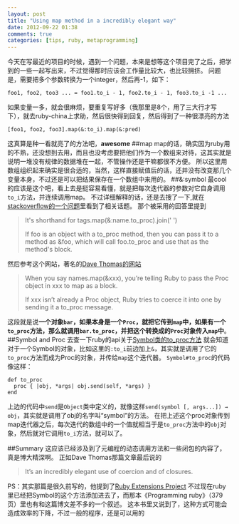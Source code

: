 ```yaml
---
layout: post
title: "Using map method in a incredibly elegant way"
date: 2012-09-22 01:38
comments: true
categories: [tips, ruby, metaprogramming]
---
```


今天在写最近的项目的时候，遇到一个问题，本来是想等这个项目完了之后，把学到的一些一起写出来，不过觉得那时应该会工作量比较大，也比较拥挤。
问题是，需要把多个参数转换为一个integer，然后再-1，如下：
```
foo1, foo2, too3 ... = foo1.to_i - 1, foo2.to_i - 1, foo3.to_i -1 ...
```
如果变量一多，就会很麻烦，要重复写好多（我那里是8个，用了三大行才写下），就去ruby-china上求助，然后很快得到回复，然后得到了一种很漂亮的方法
```
[foo1, foo2, foo3].map(&:to_i).map(&:pred)
```
这真算是种一看就亮了的方法吧，**awesome**
##map
map的话，确实因为ruby用的不熟，还没想到去用，而且也没考虑要把他们作为一个数组来对待，这其实就是说明一堆没有规律的数据堆在一起，不管操作还是干嘛都很不方便。
所以这里用数组组织起来确实是很合适的，当然，这样直接赋值后的话，还并没有改变那几个变量本身，不过还是可以把结果保存在一个数组中来用的。
##&:symbol
最cool的应该是这个吧，看上去是挺容易看懂，就是把每次迭代器的参数对它自身调用`to_i`方法，并连续调用map。
不过详细解释的话，还是去搜了一下,就在[stackoverflow的一个问题](http://stackoverflow.com/questions/1217088/what-does-mapname-mean-in-ruby)里看到了相关话题。
那个被采用的回答里提到
>It's shorthand for tags.map(&:name.to_proc).join(' ')
>
>If foo is an object with a to_proc method, then you can pass it to a method as &foo, which will call foo.to_proc and use that as the method's block.

<!-- More -->

然后参考这个网站，著名的[Dave Thomas的网站](http://pragdave.pragprog.com/pragdave/2005/11/symbolto_proc.html)

>When you say names.map(&xxx), you’re telling Ruby to pass the Proc object in xxx to map as a block. 
>
>If xxx isn’t already a Proc object, Ruby tries to coerce it into one by sending it a to_proc message.

这段就是说**一个对象`bar`，如果本身是一个`Proc`，就把它传到`map`中，如果有一个`to_proc`方法，那么就调用`bar.to_proc`，并把这个转换成的`Proc`对象传入`map`中**。
##Symbol and Proc
去查一下ruby的api关于[Symbol类的to_proc方法](http://www.ruby-doc.org/core-1.9.3/Symbol.html#method-i-to_proc)
就会知道对于一个Symbol的对象，比如这里的`:to_i`前边加上`&`，其实就是调用了它的`to_proc`方法而成为Proc的对象，并传给`map`这个迭代器。
`Symbol#to_proc`的代码像这样：
```
def to_proc
  proc { |obj, *args| obj.send(self, *args) }
end
```
上边的代码中`send`是`Object`类中定义的，就像这样`send(symbol [, args...]) → obj`，其实就是调用了obj的名字叫“symbol”的方法。
在把上述这个proc对象传到map迭代器之后，每次迭代的数组中的一个值就相当于是`to_proc`方法中的`obj`对象，然后就对它调用`to_i`方法，就可以了。

##Summary
这应该已经涉及到了元编程的动态调用方法和一些闭包的内容了，真是博大精深啊。
正如Dave Thomas那篇文章最后说的

>It’s an incredibly elegant use of coercion and of closures.

PS：其实那篇是很久前写的，他提到了[Ruby Extensions Project](http://extensions.rubyforge.org/rdoc/index.html)
不过现在ruby里已经把Symbol的这个方法添加进去了，而那本《Programming ruby》（379页）里也有和这篇博文差不多的一个叙述。
这本书里又说到了，这种方式可能会造成效率的下降，不过一般的程序，还是可以用的
